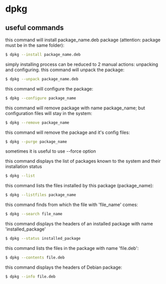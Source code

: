 # dpkg

## useful commands
this command will install package_name.deb package 
(attention: package must be in the same folder):
```sh
$ dpkg --install package_name.deb
```

simply installing process can be reduced to 2 manual actions: 
unpacking and configuring. 
this command will unpack the package:
```sh
$ dpkg --unpack package_name.deb
```

this command will configure the package:
```sh
$ dpkg --configure package_name
```

this command will remove package with  name package_name;
but configuration files will stay in the system:
```sh
$ dpkg --remove package_name
```

this command will remove the package and it's config files:
```sh
$ dpkg --purge package_name
```

sometimes it is useful to use --force option

this command displays the list of packages known to the system and their
installation status
```sh
$ dpkg --list
```

this command lists the files installed by this package (package_name):
```sh
$ dpkg --listfiles package_name
```

this command finds from which the file with 'file_name' comes:
```sh
$ dpkg --search file_name
```

this command displays the headers of an installed package with name
'installed_package' 
```sh
$ dpkg --status installed_package
```

this command lists the files in the package with name 'file.deb':
```sh
$ dpkg --contents file.deb
```

this command displays the headers of Debian package:
```sh
$ dpkg --info file.deb 
```
